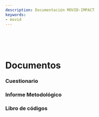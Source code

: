 ```yaml
---
description: Documentación MOVID-IMPACT
keywords:
- movid
---
```


<br><br><br>

# Documentos

<div class="col-md-12">
            <div class="row">
                <div class="col-md-4">
                    <div class="box-simple">
                <a href="../input/docs/Cuestionario_MOVID-IMPACT.pdf">
                      <div class="icon">
                                <i class="fas fa-book"></i>
                            </div>
                        </a>
                        <h3>Cuestionario</h3>
                        <p></p>
                    </div>
                </div>
        <div class="col-md-4">
                    <div class="box-simple">
                        <a href="../input/docs/Informe_Metodologico_MOVID-IMPACT">
                            <div class="icon">
                                <i class="fas fa-file"></i>
                            </div>
                        </a>
                        <h3>Informe Metodológico</h3>
                        <p></p>
                    </div>
                </div>
        <div class="col-md-4">
                    <div class="box-simple">
                        <a href="https://rpubs.com/valentinaandrade/movid-impact-codebook">
                            <div class="icon">
                                <i class="fas fa-pen"></i>
                            </div>
                        </a>
                        <h3>Libro de códigos</h3>
                        <p></p>
                    </div>
                </div>
                </div>
            </div>
        </div>




